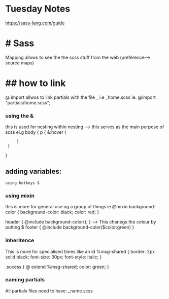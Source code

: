 # Tuesday Notes
https://sass-lang.com/guide
# # Sass
Mapping allows to see the the scss stuff from the web (preference--> source maps)

# ## how to link 
@ import allwos to link partials with the file _ i.e _home.scss
ie. @import "partials/home.scss";

### using the & 
this is used for nesting within nesting  --> this serves as the main purpose of scss
ei.g 
 body {
     p {
         &:hover {

         }
     }
 }

## adding variables:
    using hotkeys $ 

### using mixin
this is more for general use og a group of things
ie 
@mixin background-color {
    background-color: black;
    color: red;
}

header {
    @include background-color();
}
--> This chanegs the colour by putting $
footer {
    @include background-color($color:green)
}


### inheritence
This is more for specialised times like an id
%msg-shared {
    border: 2px solid black;
    font-size: 30px;
    font-style: italic;
}

.sucess {
    @ extend %msg-shared;
    color: green;
}


### naming partials
All partials files need to have:
     _name.scss 


